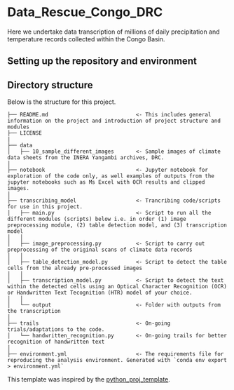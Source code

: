# Data_Rescue_Congo_DRC
Here we undertake data transcription of millions of daily precipitation and temperature records collected within the Congo Basin.

## Setting up the repository and environment


## Directory structure
Below is the structure for this project.
```
├── README.md                            <- This includes general information on the project and introduction of project structure and modules
├── LICENSE
|
├── data
│   ├── 10_sample_different_images       <- Sample images of climate data sheets from the INERA Yangambi archives, DRC.
│  
├── notebook                             <- Jupyter notebook for exploration of the code only, as well examples of outputs from the jupyter notebooks such as Ms Excel with OCR results and clipped images.
│
├── transcribing_model                   <- Trancribing code/scripts for use in this project.
│   ├── main.py                          <- Script to run all the different modules (scripts) below i.e. in order (1) image preprocessing module, (2) table detection model, and (3) transcription model
│   │
│   ├── image_preprocessing.py           <- Script to carry out preprocessing of the original scans of climate data records
│   │
│   ├── table_detection_model.py         <- Script to detect the table cells from the already pre-processed images
│   │
│   ├── transcription_model.py           <- Script to detect the text within the detected cells using an Optical Character Recognition (OCR) or Handwritten Text Tecognition (HTR) model of your choice.               
│   │
│   └── output                           <- Folder with outputs from the transcription
│
├── trails                               <- On-going trials/adaptations to the code.            
│   └── handwritten_recognition.py       <- On-going trails for better recognition of handwritten text
│
├── environment.yml                      <- The requirements file for reproducing the analysis environment. Generated with `conda env export > environment.yml`

```

This template was inspired by the [python_proj_template](https://github.com/pepaaran/python_proj_template).


